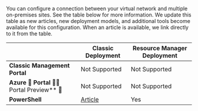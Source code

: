 You can configure a connection between your virtual network and multiple on-premises sites. See the table below for more information. We update this table as new articles, new deployment models, and additional tools become available for this configuration. When an article is available, we link directly to it from the table.

|   | **Classic Deployment**  | **Resource Manager Deployment** |
|-----------------------------------------|-------------|---------------------|
| **Classic Management Portal**           | Not Supported          |  Not Supported                 |
| **Azure  Portal**              Portal Preview**  | Not Supported          |  Not Supported                 |
| **PowerShell**               | [Article](/documentation/articles/vpn-gateway-multi-site/) | Yes |
